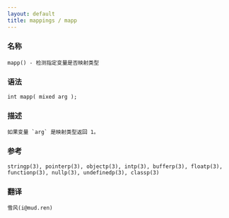 ```yaml
---
layout: default
title: mappings / mapp
---
```


### 名称

    mapp() - 检测指定变量是否映射类型

### 语法

    int mapp( mixed arg );

### 描述

    如果变量 `arg` 是映射类型返回 1。

### 参考

    stringp(3), pointerp(3), objectp(3), intp(3), bufferp(3), floatp(3), functionp(3), nullp(3), undefinedp(3), classp(3)

### 翻译

    雪风(i@mud.ren)
